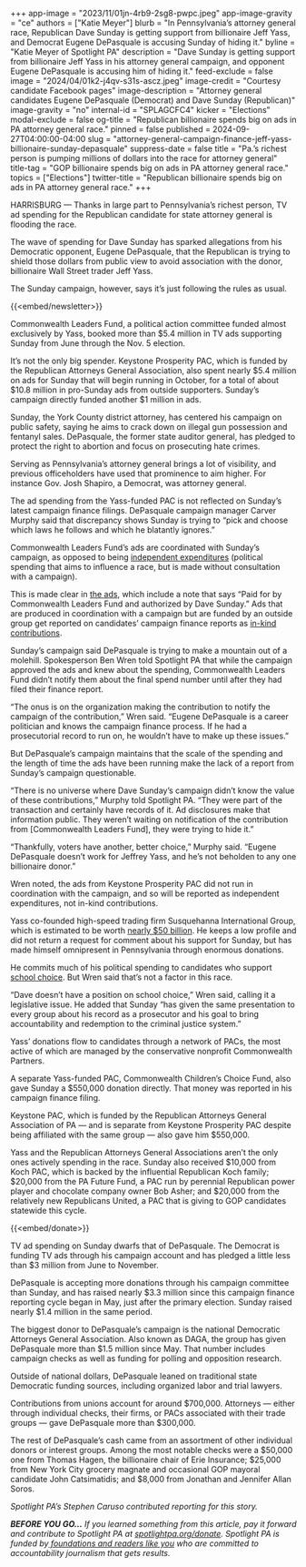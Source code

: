 +++
app-image = "2023/11/01jn-4rb9-2sg8-pwpc.jpeg"
app-image-gravity = "ce"
authors = ["Katie Meyer"]
blurb = "In Pennsylvania’s attorney general race, Republican Dave Sunday is getting support from billionaire Jeff Yass, and Democrat Eugene DePasquale is accusing Sunday of hiding it."
byline = "Katie Meyer of Spotlight PA"
description = "Dave Sunday is getting support from billionaire Jeff Yass in his attorney general campaign, and opponent Eugene DePasquale is accusing him of hiding it."
feed-exclude = false
image = "2024/04/01k2-j4qv-s31s-ascz.jpeg"
image-credit = "Courtesy candidate Facebook pages"
image-description = "Attorney general candidates Eugene DePasquale (Democrat) and Dave Sunday (Republican)"
image-gravity = "no"
internal-id = "SPLAGCFC4"
kicker = "Elections"
modal-exclude = false
og-title = "Republican billionaire spends big on ads in PA attorney general race."
pinned = false
published = 2024-09-27T04:00:00-04:00
slug = "attorney-general-campaign-finance-jeff-yass-billionaire-sunday-depasquale"
suppress-date = false
title = "Pa.’s richest person is pumping millions of dollars into the race for attorney general"
title-tag = "GOP billionaire spends big on ads in PA attorney general race."
topics = ["Elections"]
twitter-title = "Republican billionaire spends big on ads in PA attorney general race."
+++

HARRISBURG — Thanks in large part to Pennsylvania’s richest person, TV ad spending for the Republican candidate for state attorney general is flooding the race.

The wave of spending for Dave Sunday has sparked allegations from his Democratic opponent, Eugene DePasquale, that the Republican is trying to shield those dollars from public view to avoid association with the donor, billionaire Wall Street trader Jeff Yass.

The Sunday campaign, however, says it’s just following the rules as usual.

{{<embed/newsletter>}}

Commonwealth Leaders Fund, a political action committee funded almost exclusively by Yass, booked more than $5.4 million in TV ads supporting Sunday from June through the Nov. 5 election.

It’s not the only big spender. Keystone Prosperity PAC, which is funded by the Republican Attorneys General Association, also spent nearly $5.4 million on ads for Sunday that will begin running in October, for a total of about $10.8 million in pro-Sunday ads from outside supporters. Sunday’s campaign directly funded another $1 million in ads.

Sunday, the York County district attorney, has centered his campaign on public safety, saying he aims to crack down on illegal gun possession and fentanyl sales. DePasquale, the former state auditor general, has pledged to protect the right to abortion and focus on prosecuting hate crimes.

Serving as Pennsylvania’s attorney general brings a lot of visibility, and previous officeholders have used that prominence to aim higher. For instance Gov. Josh Shapiro, a Democrat, was attorney general.

The ad spending from the Yass-funded PAC is not reflected on Sunday’s latest campaign finance filings. DePasquale campaign manager Carver Murphy said that discrepancy shows Sunday is trying to “pick and choose which laws he follows and which he blatantly ignores.”

Commonwealth Leaders Fund’s ads are coordinated with Sunday’s campaign, as opposed to being <a href="https://www.campaignfinanceonline.pa.gov/pages/IndependentExpenditure.aspx">independent expenditures</a> (political spending that aims to influence a race, but is made without consultation with a campaign).

This is made clear in <a href="https://host2.adimpact.com/admo/viewer/0073e926-59aa-479a-aa67-86bd43657b5b">the ads</a>, which include a note that says “Paid for by Commonwealth Leaders Fund and authorized by Dave Sunday.” Ads that are produced in coordination with a campaign but are funded by an outside group get reported on candidates’ campaign finance reports as <a href="https://www.fec.gov/help-candidates-and-committees/filing-reports/in-kind-contributions/">in-kind contributions</a>.

Sunday’s campaign said DePasquale is trying to make a mountain out of a molehill. Spokesperson Ben Wren told Spotlight PA that while the campaign approved the ads and knew about the spending, Commonwealth Leaders Fund didn’t notify them about the final spend number until after they had filed their finance report.

“The onus is on the organization making the contribution to notify the campaign of the contribution,” Wren said. “Eugene DePasquale is a career politician and knows the campaign finance process. If he had a prosecutorial record to run on, he wouldn’t have to make up these issues.”

But DePasquale’s campaign maintains that the scale of the spending and the length of time the ads have been running make the lack of a report from Sunday’s campaign questionable.

“There is no universe where Dave Sunday’s campaign didn’t know the value of these contributions,” Murphy told Spotlight PA. “They were part of the transaction and certainly have records of it. Ad disclosures make that information public. They weren’t waiting on notification of the contribution from \[Commonwealth Leaders Fund\], they were trying to hide it.”

“Thankfully, voters have another, better choice,” Murphy said. “Eugene DePasquale doesn’t work for Jeffrey Yass, and he’s not beholden to any one billionaire donor.”

Wren noted, the ads from Keystone Prosperity PAC did not run in coordination with the campaign, and so will be reported as independent expenditures, not in-kind contributions.

Yass co-founded high-speed trading firm Susquehanna International Group, which is estimated to be worth <a href="https://www.forbes.com/profile/jeff-yass/">nearly $50 billion</a>. He keeps a low profile and did not return a request for comment about his support for Sunday, but has made himself omnipresent in Pennsylvania through enormous donations.

He commits much of his political spending to candidates who support <a href="https://www.spotlightpa.org/news/2022/05/pa-primary-2022-billionaire-donations-jeff-yass/">school choice</a>. But Wren said that’s not a factor in this race.

“Dave doesn’t have a position on school choice,” Wren said, calling it a legislative issue. He added that Sunday “has given the same presentation to every group about his record as a prosecutor and his goal to bring accountability and redemption to the criminal justice system.”

Yass’ donations flow to candidates through a network of PACs, the most active of which are managed by the conservative nonprofit Commonwealth Partners.

A separate Yass-funded PAC, Commonwealth Children’s Choice Fund, also gave Sunday a $550,000 donation directly. That money was reported in his campaign finance filing.

Keystone PAC, which is funded by the Republican Attorneys General Association of PA — and is separate from Keystone Prosperity PAC despite being affiliated with the same group — also gave him $550,000.

Yass and the Republican Attorneys General Associations aren’t the only ones actively spending in the race. Sunday also received $10,000 from Koch PAC, which is backed by the influential Republican Koch family; $20,000 from the PA Future Fund, a PAC run by perennial Republican power player and chocolate company owner Bob Asher; and $20,000 from the relatively new Republicans United, a PAC that is giving to GOP candidates statewide this cycle.

{{<embed/donate>}}

TV ad spending on Sunday dwarfs that of DePasquale. The Democrat is funding TV ads through his campaign account and has pledged a little less than $3 million from June to November.

DePasquale is accepting more donations through his campaign committee than Sunday, and has raised nearly $3.3 million since this campaign finance reporting cycle began in May, just after the primary election. Sunday raised nearly $1.4 million in the same period.

The biggest donor to DePasquale’s campaign is the national Democratic Attorneys General Association. Also known as DAGA, the group has given DePasquale more than $1.5 million since May. That number includes campaign checks as well as funding for polling and opposition research.

Outside of national dollars, DePasquale leaned on traditional state Democratic funding sources, including organized labor and trial lawyers.

Contributions from unions account for around $700,000. Attorneys — either through individual checks, their firms, or PACs associated with their trade groups — gave DePasquale more than $300,000.

The rest of DePasquale’s cash came from an assortment of other individual donors or interest groups. Among the most notable checks were a $50,000 one from Thomas Hagen, the billionaire chair of Erie Insurance; $25,000 from New York City grocery magnate and occasional GOP mayoral candidate John Catsimatidis; and $8,000 from Jonathan and Jennifer Allan Soros.

<em>Spotlight PA’s Stephen Caruso contributed reporting for this story.</em>

<strong><em>BEFORE YOU GO…</em></strong><em> If you learned something from this article, pay it forward and contribute to Spotlight PA at </em><a href="https://www.spotlightpa.org/donate"><em>spotlightpa.org/donate</em></a><em>. Spotlight PA is funded by</em><a href="https://www.spotlightpa.org/support"><em> foundations and readers like you</em></a><em> who are committed to accountability journalism that gets results.</em>

